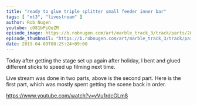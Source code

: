 ```yaml
---
title: "ready to glue triple splitter small feeder inner bar"
tags: [ "mt3", "livestream" ]
author: Rob Nugen
youtube: cO81bPiOeZM
episode_image: https://b.robnugen.com/art/marble_track_3/track/parts/2019/variously_curved_tssfib.jpg
episode_thumbnail: "https://b.robnugen.com/art/marble_track_3/track/parts/2019/thumbs/variously_curved_tssfib.jpg"
date: 2019-04-09T08:25:24+09:00
---
```


Today after getting the stage set up again after holiday, I bent and glued
different sticks to speed up filming next time.

Live stream was done in two parts, above is the second part.  Here is
the first part, which was mostly spent getting the scene back in
order.

https://www.youtube.com/watch?v=vVu1rdcGLm8
